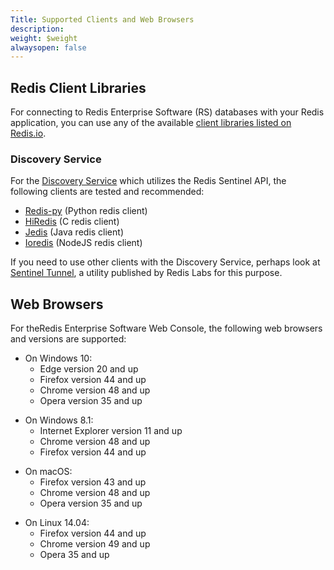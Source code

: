 ```yaml
---
Title: Supported Clients and Web Browsers
description: 
weight: $weight
alwaysopen: false
---
```

## Redis Client Libraries

For connecting to Redis Enterprise Software (RS) databases with your
Redis application, you can use any of the available [client libraries
listed on Redis.io](https://redis.io/clients).

### Discovery Service

For the [Discovery
Service](/redis-enterprise-documentation/concepts-architecture/concepts/discovery-service/) which
utilizes the Redis Sentinel API, the following clients are tested and
recommended:

-   [Redis-py](https://github.com/andymccurdy/redis-py) (Python redis
    client)
-   [HiRedis](https://github.com/redis/hiredis) (C redis client)
-   [Jedis](https://github.com/xetorthio/jedis) (Java redis client)
-   [Ioredis](https://github.com/luin/ioredis) (NodeJS redis client)

If you need to use other clients with the Discovery Service, perhaps
look at [Sentinel Tunnel](https://github.com/RedisLabs/sentinel_tunnel),
a utility published by Redis Labs for this purpose.

## Web Browsers

For theRedis Enterprise Software Web Console, the following web browsers
and versions are supported:

-   On Windows 10:
    -   Edge version 20 and up
    -   Firefox version 44 and up
    -   Chrome version 48 and up
    -   Opera version 35 and up

<!-- -->

-   On Windows 8.1:
    -   Internet Explorer version 11 and up
    -   Chrome version 48 and up
    -   Firefox version 44 and up

<!-- -->

-   On macOS:
    -   Firefox version 43 and up
    -   Chrome version 48 and up
    -   Opera version 35 and up

<!-- -->

-   On Linux 14.04:
    -   Firefox version 44 and up
    -   Chrome version 49 and up
    -   Opera 35 and up
